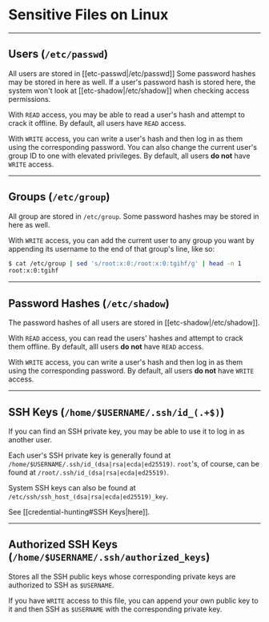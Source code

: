 # Sensitive Files on Linux

---

## Users (`/etc/passwd`)

All users are stored in [[etc-passwd|/etc/passwd]] Some password hashes may be stored in here as well. If a user's password hash is stored here, the system won't look at [[etc-shadow|/etc/shadow]] when checking access permissions.

With `READ` access, you may be able to read a user's hash and attempt to crack it offline. By default, all users have `READ` access.

With `WRITE` access, you can write a user's hash and then log in as them using the corresponding password. You can also change the current user's group ID to one with elevated privileges. By default, all users **do not** have `WRITE` access.

---

## Groups (`/etc/group`)

All group are stored in `/etc/group`. Some password hashes may be stored in here as well.

With `WRITE` access, you can add the current user to any group you want by appending its username to the end of that group's line, like so:

```bash
$ cat /etc/group | sed 's/root:x:0:/root:x:0:tgihf/g' | head -n 1
root:x:0:tgihf
```

---

## Password Hashes (`/etc/shadow`)

The password hashes of all users are stored in [[etc-shadow|/etc/shadow]].

With `READ` access, you can read the users' hashes and attempt to crack them offline. By default, alll users **do not** have `READ` access.

With `WRITE` access, you can write a user's hash and then log in as them using the corresponding password. By default, all users **do not** have `WRITE` access.
 
 ---
 
 ## SSH Keys (`/home/$USERNAME/.ssh/id_(.+$)`)
 
 If you can find an SSH private key, you may be able to use it to log in as another user.
 
 Each user's SSH private key is generally found at `/home/$USERNAME/.ssh/id_(dsa|rsa|ecda|ed25519)`. `root`'s, of course, can be found at `/root/.ssh/id_(dsa|rsa|ecda|ed25519)`.
 
 System SSH keys can also be found at `/etc/ssh/ssh_host_(dsa|rsa|ecda|ed25519)_key`.
 
 See [[credential-hunting#SSH Keys|here]].
 
 ---
 
 ## Authorized SSH Keys (`/home/$USERNAME/.ssh/authorized_keys`)
 
 Stores all the SSH public keys whose corresponding private keys are authorized to SSH as `$USERNAME`.
 
 If you have `WRITE` access to this file, you can append your own public key to it and then SSH as `$USERNAME` with the corresponding private key.
 
 
 
